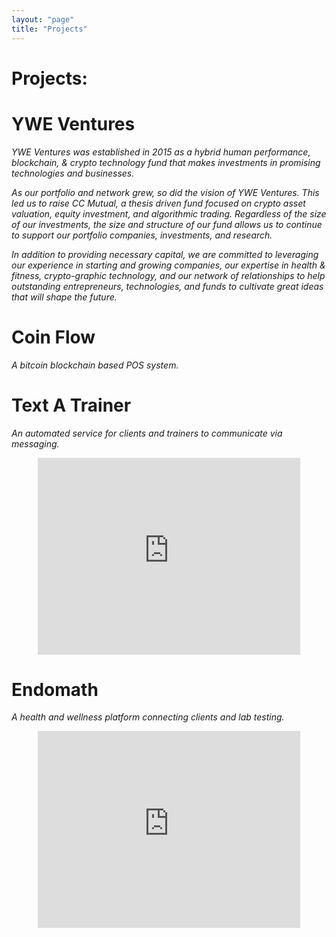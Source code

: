 ```yaml
---
layout: "page"
title: "Projects"
---
```


# Projects: 


# YWE Ventures

*YWE Ventures was established in 2015 as a hybrid human performance, blockchain, & crypto technology fund that makes investments in promising technologies and businesses.*

*As our portfolio and network grew, so did the vision of YWE Ventures. This led us to raise CC Mutual, a thesis driven fund focused on crypto asset valuation, equity investment,  and algorithmic trading. Regardless of the size of our investments, the size and structure of our fund allows us to continue to support our portfolio companies, investments, and research.*

*In addition to providing necessary capital, we are committed to leveraging our experience in starting and growing companies, our expertise in health & fitness, crypto-graphic technology, and our network of relationships to help outstanding entrepreneurs, technologies, and funds to cultivate great ideas that will shape the future.*

# Coin Flow

*A bitcoin blockchain based POS system.*

# Text A Trainer 

*An automated service for clients and trainers to communicate via messaging.* 

<center>
<iframe width="420" height="315" src="https://www.youtube.com/embed/aDGeGjCEnGs" frameborder="0" allowfullscreen></iframe>
</center>


# Endomath  

*A health and wellness platform connecting clients and lab testing.* 

<center>
<iframe width="420" height="315" src="https://www.youtube.com/embed/tqd3HSHVWxQ" frameborder="0" allowfullscreen></iframe>
</center>




